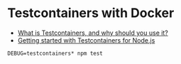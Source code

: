 Testcontainers with Docker
===

- [What is Testcontainers, and why should you use it?](https://testcontainers.com/guides/introducing-testcontainers/)
- [Getting started with Testcontainers for Node.js](https://testcontainers.com/guides/getting-started-with-testcontainers-for-nodejs/)

`DEBUG=testcontainers* npm test`
